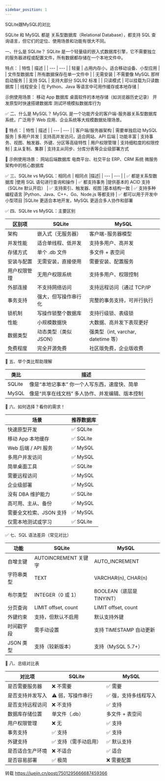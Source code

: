 ```yaml
---
sidebar_position: 1
---
```


SQLite跟MySQL的对比

SQLite 和 MySQL 都是 关系型数据库（Relational Database），都支持 SQL 查询语言，但它们的定位、使用场景和功能有很大不同。

一、什么是 SQLite？
SQLite 是一个轻量级的嵌入式数据库引擎，它不需要独立的服务器进程或配置文件，所有数据都存储在一个本地文件中。

特点：
| 特性 | 描述 |
| --- | --- |
| 轻量 | 占用内存小，适合移动设备、小型应用 |
| 文件型数据库  |  所有数据保存在单一文件中 |
| 无需安装 | 不需要像 MySQL 那样启动服务 |
| 支持 SQL | 支持大部分 SQL92 标准 |
| 只读模式 | 可以挂载为只读数据库 |
| 线程安全 | 在 Python、Java 等语言中可用作缓存或本地存储 |

示例使用场景：
移动 App 数据库
桌面软件的本地存储（如浏览器历史记录）
开发原型时快速搭建数据库
测试环境模拟数据库行为

✅ 二、什么是 MySQL？
MySQL 是一个功能齐全的客户端-服务器关系型数据库系统，广泛用于 Web 应用、企业系统等大规模数据处理场景。

📌 特点：
| 特性 | 描述 |
| --- | --- |
| 客户端/服务器架构	| 需要单独启动 MySQL 服务
| 多用户并发	 | 支持高并发访问，适合网站、API 后端
| 功能丰富	| 支持事务、视图、触发器、外键、分区等高级特性
| 用户权限管理	| 支持细粒度的权限控制
| 主从复制、集群	| 支持主从同步、分库分表等企业级部署方式

🧩 示例使用场景：
网站后端数据库
电商平台、社交平台
ERP、CRM 系统
微服务架构中的核心数据库

✅ 三、SQLite vs MySQL：相同点
| 相同点	|描述|
| --- | --- |
| ✅ 都是关系型数据库	|使用 SQL 语句进行查询和操作
| ✅ 都支持事务	|提供基本的 ACID 支持（SQLite 默认开启）
| ✅ 支持索引、触发器、视图	|基本结构一致
| ✅ 支持多种编程语言	|Python、Java、C++、Go、Node.js 等都支持
| ✅ 都可以用于开发中小型项目	|SQLite 更适合本地开发，MySQL 更适合多人协作和部署

✅ 四、SQLite vs MySQL：主要区别

| 区别项 | SQLite | MySQL |
| --- | --- | --- |
| 架构 | 嵌入式（无服务器） | 客户端-服务器模型
| 并发性能 | 适合单线程、低并发 | 支持多用户、高并发
| 存储方式 |单个 .db 文件 | 多文件 + 表空间
| 安装与配置 | 无需安装，直接使用 | 需要安装、配置服务
| 用户权限管理 | 无用户权限系统 | 支持多用户、权限控制
| 外部连接 | 不支持网络访问 | 支持远程访问（通过 TCP/IP
| 事务支持 | 强大，但写操作串行化 | 完整的事务支持，可并行执行
| 锁机制 | 写操作锁整个数据库 | 支持行级锁、表级锁
| 性能 | 小规模数据快 | 大数据、高并发下表现更好
| 数据类型 | 动态类型（类似 JSON） | 强类型（int, varchar, datetime 等）
| 免费程度 | 完全开源免费 | 社区版免费，企业版收费


🧠 五、举个类比帮助理解

| 类比|	描述|
| --- | --- |
| SQLite	|像是“本地记事本”	你一个人写东西，速度快、简单
| MySQL	|像是“共享在线文档”	多人协作、并发编辑、版本控制

🤝 六、如何选择？看你的需求！

| 场景|	推荐数据库|
| --- | --- |
| 快速原型开发	|✅ SQLite
| 移动 App 本地缓存	|✅ SQLite
| Web 后端 / API 服务	|✅ MySQL
| 多用户并发访问	|✅ MySQL
| 简单桌面工具	|✅ SQLite
| 需要远程访问	|✅ MySQL
| 企业级部署	|✅ MySQL
| 没有 DBA 维护能力	|✅ SQLite
| 高可用、主从、备份	|✅ MySQL
| 需要全文检索、JSON 支持	|✅ MySQL
| 仅需本地测试或学习	|✅ SQLite

✅ 七、SQL 语法差异（常见对比）

| 功能	|SQLite	|MySQL|
| --- | --- | --- |
| 自增主键	|AUTOINCREMENT 关键字	|AUTO_INCREMENT
| 字符串类型	|TEXT	|VARCHAR(n), CHAR(n)
| 布尔类型	|INTEGER（0 或 1）	|BOOLEAN（底层是 TINYINT）
| 分页查询	|LIMIT offset, count	|LIMIT offset, count
| 外键约束	|支持，但默认不启用	|默认支持外键
| 时间戳字段|	需手动设置	|支持 TIMESTAMP 自动更新
| JSON 类型	|支持（较新版本）	|支持（MySQL 5.7+）

📌 八、总结对比表

| 对比项	|SQLite | MySQL|
| --- | --- | --- |
| 是否需要服务器	| ❌ 不需要	|✅ 需要
| 是否支持并发写入	| ⚠️ 弱，写操作串行	|✅ 强，支持多线程写入
| 是否支持远程访问	| ❌ 不支持	|✅ 支持
| 数据库存储位置	| 单文件（.db）	|多文件 + 表空间
| 用户权限管理	|❌ 无	|✅ 支持
| 事务支持	|✅ 支持	|✅ 支持
| 外键支持	|✅ 支持（需手动启用）	|✅ 默认支持
| 是否适合生产环境	|❌ 不适合	|✅ 适合
| 是否容易部署	|✅ 极简	|❌ 需要配置



转载 https://juejin.cn/post/7501295666687459366
